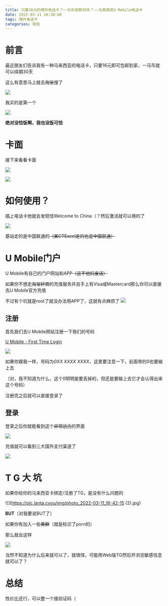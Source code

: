 ```yaml
---
title: 只要16元的境外电话卡？一马币续期30天？——马来西亚U Mobile电话卡
date: 2022-03-11 16:38:00
tags: 境外电话卡
categories: 体验
---
```


# 前言

最近朋友们告诉我有一种马来西亚的电话卡，只要16元即可包邮到家，一马币就可以续期30天

这么有意思马上就去~~淘宝~~搜了

![](https://pic.lanta.cyou/img/20220311163940.png)

我买的是第一个

![](https://pic.lanta.cyou/img/20220311164008.png)

**绝对没恰饭啊，我也没饭可恰**

# 卡面

接下来看看卡面

![](https://pic.lanta.cyou/img/photo_2022-03-11_16-34-17.jpg)

![](https://pic.lanta.cyou/img/photo_2022-03-11_16-34-22.jpg)

# 如何使用？

插上电话卡他就会发短信Welcome to China（？然后激活就可以用的了

![](https://pic.lanta.cyou/img/photo_2022-03-11_16-42-15.jpg)

基站走的是中国联通的~~（某CTExcel走的也是中国联通）~~

# U Mobile门户

U Mobile有自己的门户网站和APP~~（这不他妈废话）~~

如果你不想走~~淘宝奸商~~的充值服务并且手上有Visa或Mastercard那么你可以直接去U Mobile官方充值

不过有个坑就是root了就没办法用APP了，这就有点麻烦了
![](https://pic.lanta.cyou/img/photo_2022-04-08_19-50-29.jpg)

## 注册

首先我们去U Mobile网站注册一下我们的号码

[U Mobile - First Time Login](https://portal.u.com.my/selfcare/login-first-time)

![](https://pic.lanta.cyou/img/20220311164903.png)

如果你跟我一样，号码为*0XX XXXX XXXX*，这里要注意一下，前面带的0也要输上去

（对，我不知道为什么，这个0明明是要丢掉的，但还是要输上去它才会认得出来这个号码）

注册完之后就可以直接登录了

## 登录

登录之后你就能看到这个~~非常远古~~的界面

![](https://pic.lanta.cyou/img/20220311165147.png)

充值就可以看到三大国外支付渠道了

![](https://pic.lanta.cyou/img/20220311165312.png)



# T  G  大  坑

如果你给你的马来西亚卡绑定/注册了TG，是没有什么问题的

![](https://pic.lanta.cyou/img/photo_2022-03-11_16-42-15 (2).jpg)

**BUT**（对我要说BUT了）

如果你有加入一些~~黄群~~（就是标识了porn的）

那么就会这样

![](https://pic.lanta.cyou/img/20220311165944.png)

当然不知道为什么后来就可以了，就很怪，可能用Web版TG然后开浏览敏感信息就可以了？

# 总结

性价比还行，可以整一个接验证码（